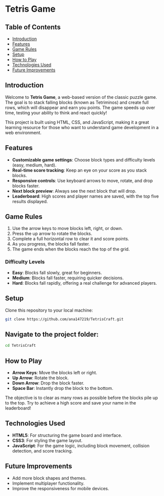 # Tetris Game

## Table of Contents
- [Introduction](#introduction)
- [Features](#features)
- [Game Rules](#game-rules)
- [Setup](#setup)
- [How to Play](#how-to-play)
- [Technologies Used](#technologies-used)
- [Future Improvements](#future-improvements)

## Introduction
Welcome to **Tetris Game**, a web-based version of the classic puzzle game. The goal is to stack falling blocks (known as Tetriminos) and create full rows, which will disappear and earn you points. The game speeds up over time, testing your ability to think and react quickly!

This project is built using HTML, CSS, and JavaScript, making it a great learning resource for those who want to understand game development in a web environment.

## Features
- **Customizable game settings**: Choose block types and difficulty levels (easy, medium, hard).
- **Real-time score tracking**: Keep an eye on your score as you stack blocks.
- **Responsive controls**: Use keyboard arrows to move, rotate, and drop blocks faster.
- **Next block preview**: Always see the next block that will drop.
- **Leaderboard**: High scores and player names are saved, with the top five results displayed.

## Game Rules
1. Use the arrow keys to move blocks left, right, or down.
2. Press the up arrow to rotate the blocks.
3. Complete a full horizontal row to clear it and score points.
4. As you progress, the blocks fall faster.
5. The game ends when the blocks reach the top of the grid.

### Difficulty Levels
- **Easy**: Blocks fall slowly, great for beginners.
- **Medium**: Blocks fall faster, requiring quicker decisions.
- **Hard**: Blocks fall rapidly, offering a real challenge for advanced players.

## Setup
Clone this repository to your local machine:
   ```bash
   git clone https://github.com/ana147219/TetrisCraft.git
   ```
   
## Navigate to the project folder:

```bash
cd TetrisCraft
```


## How to Play

- **Arrow Keys**: Move the blocks left or right.
- **Up Arrow**: Rotate the block.
- **Down Arrow**: Drop the block faster.
- **Space Bar**: Instantly drop the block to the bottom.

The objective is to clear as many rows as possible before the blocks pile up to the top. Try to achieve a high score and save your name in the leaderboard!

## Technologies Used

- **HTML5**: For structuring the game board and interface.
- **CSS3**: For styling the game layout.
- **JavaScript**: For the game logic, including block movement, collision detection, and score tracking.



## Future Improvements

- Add more block shapes and themes.
- Implement multiplayer functionality.
- Improve the responsiveness for mobile devices.

